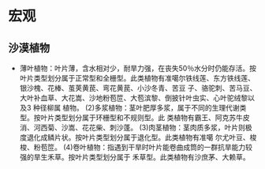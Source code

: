 # 宏观
## 沙漠植物
- 薄叶植物：叶片薄，含水相对少，耐旱力强，在丧失50％水分时仍能存活。按叶片类型划分属于正常型和全栅型。此类植物有准噶尔铁线莲、东方铁线莲、银沙槐、花棒、茧荚黄苠、弯花黄苠、小沙冬青、苦豆
子、骆驼刺、苦马豆、大叶补血草、大花嵩、沙地粉苞笸、大苞滨黎、倒披针叶虫实、心叶驼绒黎以及3 种径柳属
植物。
(2)多浆植物：茎叶肥厚多浆，属于不同的生理代谢类型。按叶片类型划分属于环栅型和不规则型。此
类植物有霸王、阿克苏牛皮消、河西菊、沙嵩、花花柴、刺沙蓬。
(3)肉茎植物：茎肉质多浆，叶片则极度退化成鳞片状。按叶片类型划分属于退化型。此类植物有准噶
尔尤叶豆、梭梭、粉苞笸。
(4)卷叶植物：指遇到干旱时叶片能卷曲成筒的一群抗旱能力较强的旱生禾草。按叶片类型划分属于
禾草型。此类植物有沙庶茅、大赖草。